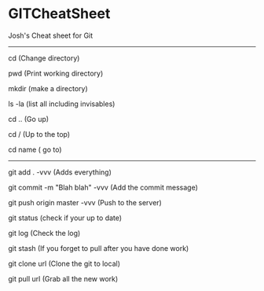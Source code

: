 # GITCheatSheet
Josh's Cheat sheet for Git

---
cd (Change directory)

pwd (Print working directory)

mkdir (make a directory)

ls -la (list all including invisables)

cd .. (Go up)

cd / (Up to the top)

cd name ( go to)

---
git add . -vvv (Adds everything)

git commit -m "Blah blah" -vvv (Add the commit message)

git push origin master -vvv (Push to the server)

git status (check if your up to date)

git log (Check the log)

git stash (If you forget to pull after you have done work)

git clone url (Clone the git to local)

git pull url (Grab all the new work)

